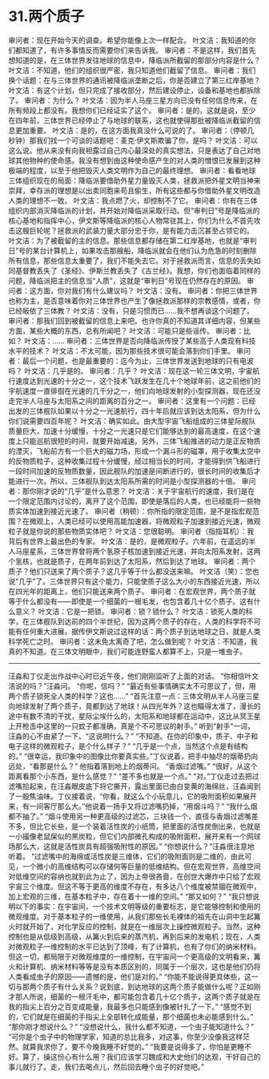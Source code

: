 # 31.两个质子

审问者：现在开始今天的调查。希望你能像上次一样配合。
叶文洁：我知道的你们都知道了，有许多事情反而需要你们来告诉我。
审问者：不是这样，我们首先想知道的是，在三体世界发往地球的信息中，降临派所截留的那部分内容是什么？
叶文洁：不知道，他们的组织很严密，我只知道他们截留了信息。
审问者：我们换个话题：在与三体世界的通讯被降临派垄断之后，你是否建立了第三红岸基地？
叶文洁：有这个计划，但只完成了接收部分，然后建设停止，设备和基地也都拆除了。
审问者：为什么？
叶文洁：因为半人马座三星方向已没有任何信息传来，在所有频段上都没有。我想你们已经证实了这个。
审问者：是的，这就是说，至少在四年前，三体世界已经停止了与地球的联系，这也就使得那批被降临派截留的信息更加重要。
叶文洁：是的，在这方面我真没什么可说的了。
审问者：（停顿几秒钟）那我们找一个可谈的话题吧：麦克·伊文斯欺骗了你，是吗？
叶文洁：可以这么说。他从来没有向我袒露过自己内心最深处的真实想法，只是表达了自己对地球其他物种的使命感。我没有想到由这种使命感产生的对人类的憎恨已发展到这种极端的程度，以至于他把毁灭人类文明作为自己的最终理想。
审问者：看看地球三体组织现在的局面：降临派要借助外星力量毁灭人类，拯救派把外星文明当神来崇拜，幸存派的理想是以出卖同胞来苟且偷生，所有这些都与你借助外星文明改造人类的理想不一致。
叶文洁：我点燃了火，却控制不了它。
审问者：你有在三体组织内部消灭降临派的计划，并开始对降临派采取行动。但“审判日”号是降临派的核心基地和指挥中心，伊文斯等降临派的核心人物常驻其上，你们为什么不首先攻击这艘巨轮呢？拯救派的武装力量大部分忠于你，是有能力击沉甚至占领它的。
叶文洁：为了被截留的主的信息。那些信息都存储在第二红岸基地，也就是“审判日”号的某台计算机上，如果攻击那艘船，降临派就会在他们认为危急的时刻删除所有信息，那些信息太重要了，我们不能失去它。对于拯救派而言，信息的丢失如同基督教丢失了《圣经》、伊斯兰教丢失了《古兰经》。我想，你们也面临着同样的问题，降临派把主的信息当“人质”，这就是“审判日”号现在仍然存在的原因。
审问者：这方面，你对我们有什么建议吗？
叶文洁：没有。
审问者：你把三体世界也称为主，是否意味着你对三体世界也产生了像拯救派那样的宗教感情，或者，你已经皈依了三体教？
叶文洁：没有，只是习惯而已……我不想再谈这个问题了。
审问者：那我们回到被截留的信息上来吧。也许你真的不知道其详细内容，但某些方面，某些大概的东西，总有所闻吧？
叶文洁：可能只是些谣传。
审问者：比如？
叶文洁：……
审问者：三体世界是否向降临派传授了某些高于人类现有科技水平的技术？
叶文洁：不太可能，因为那些技术很可能会落到你们手里。
审问者：最后一个问题，也是最重要的：迄今为止，三体世界发送到地球的只有电波吗？
叶文洁：几乎是的。
审问者：几乎？
叶文洁：现在这一轮三体文明，宇宙航行速度达到光速的十分之一，这个技术飞跃发生在几十个地球年前，这之前他们的宇航速度一直徘徊在光速的几千分之一，他们向地球发射的小型探测器，现在还没走完半人马座与太阳系之间的距离的百分之一。
审问者：这里有一个问题：已经出发的三体舰队如果以十分之一光速航行，四十年后就应该到达太阳系，但为什么你们说需要四百年呢？
叶文洁：确实如此。由大型宇宙飞船组成的三体星际舰队质量巨大，加速十分缓慢，十分之一光速只是它们能够达到的最高速度，在这个速度上只能巡航很短的时间，就要开始减速。另外，三体飞船推进的动力是正反物质的湮灭，飞船前方有一个巨大的磁力场，形成一个漏斗形的磁罩，用于收集太空中的反物质粒子，这种收集过程十分缓慢，经过相当长的时间，才能得到供飞船进行一段时间加速的反物质数量，因此舰队的加速是间断进行的，很长时间的收集后才能进行一次。所以，三体舰队到达太阳系所需的时间是小型探测器的十倍。
审问者：那你刚才说的“几乎”是什么意思？
叶文洁：关于宇宙航行的速度，我们是在一个限定范围内讨论的，离开了这个范围，即使是落后的人类，也已经能将一些物质实体加速到接近光速了。
审问者（稍顿）：你所指的限定范围，是不是指宏观范围？在微观上，人类已经可以使用高能加速器，将微观粒子加速到接近光速，微观粒子就是你说的那些物质实体吧？
叶文洁：您很聪明。
审问者（指指耳机）：我背后有世界上最出色的专家。
叶文洁：是的，是微观粒子。六年前，在遥远的半人马座星系，三体世界曾将两个氢原子核加速到接近光速，并向太阳系发射，这两个氢核，也就是质子，在两年前到达了太阳系，然后到达了地球。
审问者：两个质子？他们只送来了两个质子？这几乎等于什么都没送来嘛。
叶文洁（笑）：您也说“几乎”了。三体世界只有这个能力，只能使质子这么大小的东西接近光速，所以在四光年的距离上，他们只能送来两个质子。
审问者：在宏观世界，两个质子就等于什么都没有——即使是一个细菌的一根毛发，也包含着几十亿个质子。这有什么意义？
叶文洁：它是一把锁。
审问者：锁？锁什么？
叶文洁：锁死人类的科学，在三体舰队到达前的四个半世纪，因为这两个质子的存在，人类的科学将不可能有任何重大进展。据传伊文斯说过这样的话：两个质子到达地球之日，就是人类科学死亡之时。
审问者：这未免太离奇了吧，怎么做到呢？
叶文洁：不知道，我真的不知道。在三体文明眼中，我们可能连野蛮人都算不上，只是一堆虫子。

---

汪淼和丁仪走出作战中心时已近午夜，他们刚刚监听了上面的对话。
“你相信叶文洁说的吗？”汪淼问。
“你呢，信吗？”
“最近有些事情确实太不可思议了，但，用两个质子锁死全人类的科学？这也……”
“首先注意一点：三体文明从半人马座三星向地球发射了两个质子，竟都到达了地球！从四光年外？这也瞄得太准了，漫长的途中有数不清的干扰，星际尘埃什么的，太阳系和地球都在运动中，这比从冥王星上开枪击中这里的一只蚊子都准确，真是个不可思议的射手。”
听到“射手”一词，汪淼的心不由紧了一下。“这说明什么？”
“不知道。在你的印象中，质子、中子和电子这样的微观粒子，是个什么样子？”
“几乎是一个点，当然这个点是有结构的。”
“很幸运，我印象中的图像比你要真实些。”丁仪说着，把手中抽尽的烟蒂扔向远处，“看那是什么？”
他指着落到地上的烟蒂问。
“香烟过滤嘴。”
“很好，从这个距离看那个小东西，是什么感觉？”
“差不多也就是一个点。”
“对。”丁仪走过去把过滤嘴拾起来，在汪淼眼皮底下将它撕开，露出里面已由白变黄的海绵丝，汪淼闻到了一股焦油味。丁仪接着说，“你看，就这么个小玩意儿，它的吸附面积如果展开来，有一间客厅那么大。”他说着一扬手又将过滤嘴扔掉，“用烟斗吗？”
“我什么烟都不抽了。”
“烟斗使用另一种更高级的过滤芯，三块钱一个，直径与香烟过滤嘴差不多，但比它长些，是一个装着活性炭的小纸筒，把里面的活性炭倒出来，也就是一小撮像老鼠屎似的黑炭粒，但它们内部微孔构成的吸附面积，展开来有一个网球场那么大，这就是活性炭具有超强吸附性的原因。”
“你想说什么？”汪淼很注意地听着。
“过滤嘴中的海绵或活性炭是三维体，它们的吸附面则是二维的，由此可见，一个微小的高维结构可以存储何等巨量的低维结构。但在宏观世界，高维空间对低维空间的容纳也就到此为止了，因为上帝很吝啬，在创世大爆炸中只给了宏观宇宙三个维度。但这不等于更高的维度不存在，有多达八个维度被禁锢在微观中，加上宏观的三维，在基本粒子中，存在着十一维的空间。”
“那又如何？”
“我只想说明以下的事实：在宇宙间，一个技术文明等级的重要标志，是它能够控制和使用的微观维度。对于基本粒子的一维使用，从我们那些长毛裸体的祖先在山洞中生起篝火时就开始了，对化学反应的控制，就是在一维层次上操控微观粒子。当然，这种控制也是从低级到高级，从篝火到后来的蒸汽机，再到后来的发电机；现在，人类对微观粒子一维控制的水平已达到了顶峰，有了计算机，也有了你们的纳米材料。但这一切，都局限于对微观维度的一维控制，在宇宙间一个更高级的文明看来，篝火和计算机、纳米材料等等是没有本质区别的，同属于一个层次，这也是他们仍将人类看成虫子的原因——遗憾的是，他们是对的。”
“你能不能说得更具体些，这一切与那两个质子有什么关系？说到底，到达地球的这两个质子能做什么呢？正如刚才那人所说，细菌的一根汗毛中，都可能包含着几十亿个质子，这两个质子就是在我的指尖上百分之百变成能量，我最多也只能感到像被针扎了一下。”
“感觉不到的，它们就是在细菌的手指尖上全部转化成能量，那个细菌也未必能感到什么。”
“那你刚才想说什么？”
“没想说什么，我什么都不知道，一个虫子能知道什么？”
“可你是个虫子中的物理学家，知道的总比我多，对这事，你至少没像我这样茫然。就算我求你了，要不今晚我睡不好觉的。”
“我要是说得多了，你怕是更睡不好。算了，操这份心有什么用？我们应该学习魏成和大史他们的达观，干好自己的事儿就行了。走，我们去喝点儿，然后回去睡个虫子的好觉吧。”
